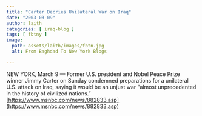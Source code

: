 ```yaml
---
title: "Carter Decries Unilateral War on Iraq"
date: "2003-03-09"
author: laith
categories: [ iraq-blog ]
tags: [ fbtny ]
image:
  path: assets/laith/images/fbtn.jpg
  alt: From Baghdad To New York Blogs

---
```


NEW YORK, March 9 — Former U.S. president and Nobel Peace Prize winner Jimmy Carter on Sunday condemned preparations for a unilateral U.S. attack on Iraq, saying it would be an unjust war “almost unprecedented in the history of civilized nations.” [https://www.msnbc.com/news/882833.asp](https://www.msnbc.com/news/882833.asp)
